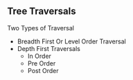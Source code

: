 Tree Traversals
---

Two Types of Traversal

* Breadth First Or Level Order Traversal
* Depth First Traversals
  - In Order 
  - Pre Order
  - Post Order
